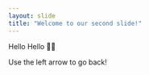 ```yaml
---
layout: slide
title: "Welcome to our second slide!"
---
```

Hello Hello ✌🏻

Use the left arrow to go back!
